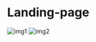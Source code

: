 # Landing-page

![img1](https://github.com/Manishbisht123/Landing-page/assets/86454495/75401226-f3e1-4939-9e76-babaa8bb246f)
![img2](https://github.com/Manishbisht123/Landing-page/assets/86454495/91b4e522-93e7-44c6-9550-7c3963fd1e11)


